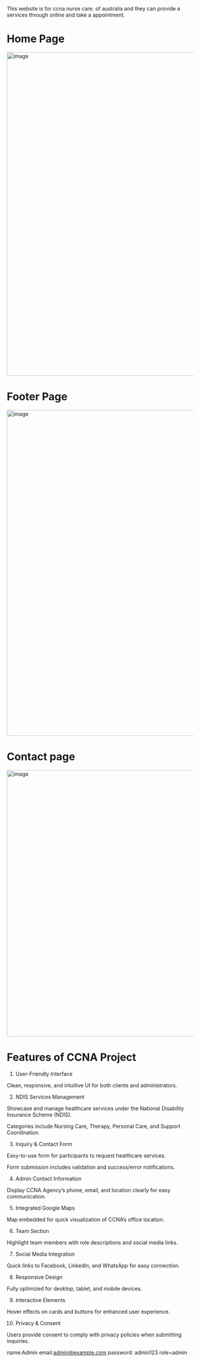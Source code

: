 This website is for ccna nurse care. of australia and they can provide a services through online and take a appointment.


<h1>Home Page</h1>
<img width="1892" height="871" alt="image" src="https://github.com/user-attachments/assets/b5c1b1eb-449d-4502-b27a-d47b4ac6f1c5" />

<h1>Footer Page</h1>
<img width="1895" height="877" alt="image" src="https://github.com/user-attachments/assets/396afbb0-7c6b-4f16-91cd-ad862606de01" />

<h1>Contact page</h1>
<img width="790" height="717" alt="image" src="https://github.com/user-attachments/assets/a1b4ce9f-725e-45fc-aea1-4d7b626d2f14" />


# Features of CCNA Project

1. User-Friendly Interface

Clean, responsive, and intuitive UI for both clients and administrators.

2. NDIS Services Management

Showcase and manage healthcare services under the National Disability Insurance Scheme (NDIS).

Categories include Nursing Care, Therapy, Personal Care, and Support Coordination.

3. Inquiry & Contact Form

Easy-to-use form for participants to request healthcare services.

Form submission includes validation and success/error notifications.

4. Admin Contact Information

Display CCNA Agency’s phone, email, and location clearly for easy communication.

5. Integrated Google Maps

Map embedded for quick visualization of CCNA’s office location.

6. Team Section

Highlight team members with role descriptions and social media links.

7. Social Media Integration

Quick links to Facebook, LinkedIn, and WhatsApp for easy connection.

8. Responsive Design

Fully optimized for desktop, tablet, and mobile devices.

9. Interactive Elements

Hover effects on cards and buttons for enhanced user experience.

10. Privacy & Consent

Users provide consent to comply with privacy policies when submitting inquiries.

name:Admin
email:admin@example.com
password: admin123
role=admin

